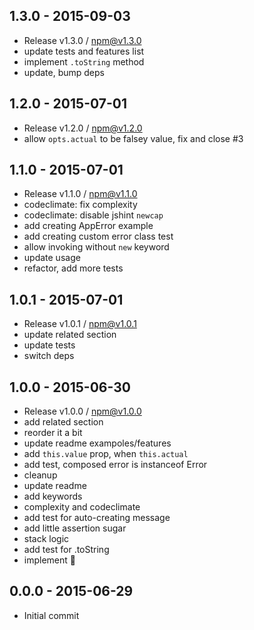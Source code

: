 

## 1.3.0 - 2015-09-03
- Release v1.3.0 / npm@v1.3.0
- update tests and features list
- implement `.toString` method
- update, bump deps

## 1.2.0 - 2015-07-01
- Release v1.2.0 / npm@v1.2.0
- allow `opts.actual` to be falsey value, fix and close #3

## 1.1.0 - 2015-07-01
- Release v1.1.0 / npm@v1.1.0
- codeclimate: fix complexity
- codeclimate: disable jshint `newcap`
- add creating AppError example
- add creating custom error class test
- allow invoking without `new` keyword
- update usage
- refactor, add more tests

## 1.0.1 - 2015-07-01
- Release v1.0.1 / npm@v1.0.1
- update related section
- update tests
- switch deps

## 1.0.0 - 2015-06-30
- Release v1.0.0 / npm@v1.0.0
- add related section
- reorder it a bit
- update readme exampoles/features
- add `this.value` prop, when `this.actual`
- add test, composed error is instanceof Error
- cleanup
- update readme
- add keywords
- complexity and codeclimate
- add test for auto-creating message
- add little assertion sugar
- stack logic
- add test for .toString
- implement :star2:

## 0.0.0 - 2015-06-29
- Initial commit
